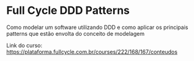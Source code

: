 # Full Cycle DDD Patterns

Como modelar um software utilizando DDD e como aplicar os principais patterns que estão envolta do conceito de modelagem

Link do curso: https://plataforma.fullcycle.com.br/courses/222/168/167/conteudos
